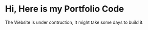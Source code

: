 # Hi, Here is my Portfolio Code

The Website is under contruction, It might take some days to build it.
